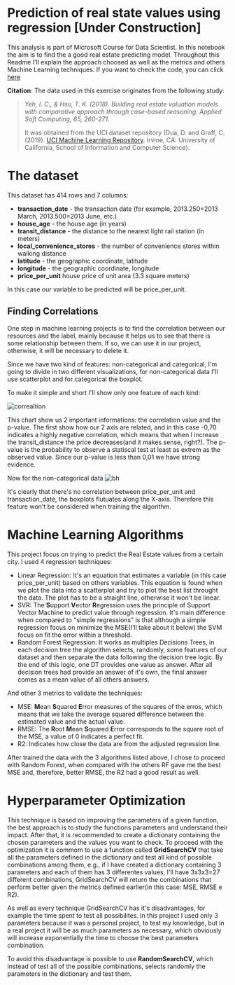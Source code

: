 # Prediction of real state values using regression [Under Construction]

This analysis is part of Microsoft Course for Data Scientist. In this notebook the aim is to find the a good real estate predicting model. Throughout this Readme I'll explain the approach choosed as well as the metrics and others Machine Learning techniques. If you want to check the code, you can click [here](https://github.com/LucasbFontes/RealEstate_Regression/blob/main/02%20-%20Real%20Estate%20Regression%20Challenge%20(1)%20(1).ipynb) 

**Citation**: The data used in this exercise originates from the following study:

> *Yeh, I. C., & Hsu, T. K. (2018). Building real estate valuation models with comparative approach through case-based reasoning. Applied Soft Computing, 65, 260-271.*
>
> It was obtained from the UCI dataset repository (Dua, D. and Graff, C. (2019). [UCI Machine Learning Repository]([http://archive.ics.uci.edu/ml). Irvine, CA: University of California, School of Information and Computer Science).

# The dataset

This dataset has 414 rows and 7 columns:

- **transaction_date** - the transaction date (for example, 2013.250=2013 March, 2013.500=2013 June, etc.)
- **house_age** - the house age (in years)
- **transit_distance** - the distance to the nearest light rail station (in meters)
- **local_convenience_stores** - the number of convenience stores within walking distance
- **latitude** - the geographic coordinate, latitude
- **longitude** - the geographic coordinate, longitude
- **price_per_unit** house price of unit area (3.3 square meters)

In this case our variable to be predicted will be price_per_unit.

## Finding Correlations

One step in machine learning projects is to find the correlation between our resources and the label, mainly because it helps us to see that there is some relationship between them. If so, we can use it in our project, otherwise, it will be necessary to delete it. 

Since we have two kind of features: non-categorical and categorical, I'm going to divide in two different visualizations, for non-categorical data I'll use scatterplot and for categorical the boxplot.

To make it simple and short I'll show only one feature of each kind:

![correaltion](https://user-images.githubusercontent.com/68716835/113952772-bc2bdf80-97ec-11eb-9ce0-f84bb2ee88aa.PNG)

This chart show us 2 important informations: the correlation value and the p-value. The first show how our 2 axis are related, and in this case -0,70 indicates a highly negative correlation, which means that when I increase the transit_distance the price decreases(and it makes sense, right?). The p-value is the probability to observe a statiscal test at least as extrem as the observed value. Since our p-value is less than 0,01 we have strong evidence.

Now for the non-categorical data
![bh](https://user-images.githubusercontent.com/68716835/113953822-09a94c00-97ef-11eb-8de9-d36e407ab9ef.PNG)

It's clearly that there's no correlation between price_per_unit and transaction_date, the boxplots flutuates along the X-axis. Therefore this feature won't be considered when training the algorithm.

# Machine Learning Algorithms

This project focus on trying to predict the Real Estate values from a certain city. I used 4 regression techniques: 

 - Linear Regression: It's an equation that estimates a variable (in this case price_per_unit) based on others variables. This equation is found when we plot the data into a scatterplot and try to plot the best list throught the data. The plot has to be a straight line, otherwise it won't be linear.
 - SVR: The **S**upport **V**ector **R**egression uses the principle of Support Vector Machine to predict value through regression. It's main difference when compared to "simple regressions" is that although a simple regression focus on minimize the MSE(I'll take about it below) the SVM focus on fit the error within a threshold.   
 - Random Forest Regression: It works as multiples Decisions Trees, in each decision tree the algorithm selects, randomly, some features of our dataset and then separate the data following the decision tree logic. By the end of this logic, one DT provides one value as answer. After all decision trees had provide an answer of it's own, the final answer comes as a mean value of all others answers. 


And other 3 metrics to validate the techniques:

 - MSE: **M**ean **S**quared **E**rror measures of the squares of the erros, which means that we take the average squared difference between the estimated value and the actual value. 
 - RMSE: The **R**oot **M**ean **S**quared **E**rror corresponds to the square root of the MSE, a value of 0 indicates a perfect fit. 
 - R2: Indicates how close the data are from the adjusted regression line.

After trained the data with the 3 algorithms listed above, I chose to proceed with Random Forest, when compared with the others RF gave me the best MSE and, therefore, better RMSE, the R2 had a good result as well. 

# Hyperparameter Optimization

This technique is based on improving the parameters of a given function, the best approach is to study the functions parameters and understand their impact. After that, it is recommended to create a dictionary containing the chosen parameters and the values you want to check. To proceed with the optimization it is commom to use a function called **GridSearchCV** that take all the parameters defined in the dictionary and test all kind of possible combinations among them, e.g., if I have created a dictionary containing 3 parameters and each of them has 3 differentes values, I'll have 3x3x3=27 different combinations, GridSearchCV will return the combinations that perform better given the metrics defined earlier(in this case: MSE, RMSE e R2).

As well as every technique GridSearchCV has it's disadvantages, for example the time spent to test all possibilites. In this project I used only 3 parameters because it was a 
personal project, to test my knowledge, but in a real project it will be as much parameters as necessary, which obviously will increase exponentially the time to choose the best parameters combination. 

To avoid this disadvantage is possible to use **RandomSearchCV**, which instead of test all of the possible combinations, selects randomly the parameters in the dictionary and test them.
 


